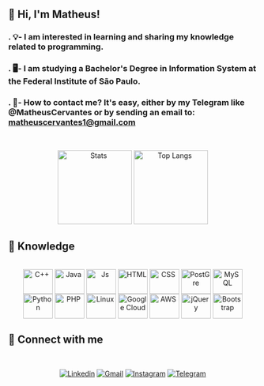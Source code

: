 ## 👋 **Hi, I'm Matheus!**
### **.** 💡- I am interested in learning and sharing my knowledge related to programming.
### **.** 🖥️- I am studying a Bachelor's Degree in Information System at the Federal Institute of São Paulo.
### **.** 📧- How to contact me? It's easy, either by my Telegram like @MatheusCervantes or by sending an email to: matheuscervantes1@gmail.com

##
</br>
<div align="center">
<img alt="Stats" height="150em" src="https://github-readme-stats.vercel.app/api?username=MatheusCervantes&show_icons=true&theme=tokyonight&bg_color=RGB,255,408,255&hide=contribs"/> <img alt="Top Langs" height="150em" src="https://github-readme-stats.vercel.app/api/top-langs/?username=MatheusCervantes&hide=css,cmake,html&langs_count=6&layout=compact&theme=tokyonight&bg_color=RGB,255,408,255"/> 

##
<div align="left">
  
## 💾 **Knowledge** 
<div align="center" style="display: inline_block"><br>
<img align="center" alt="C++" height="50" width="60" src="https://profilinator.rishav.dev/skills-assets/cplusplus-original.svg">
<img align="center" alt="Java" height="50" width="60" src="https://cdn.jsdelivr.net/gh/devicons/devicon/icons/java/java-original.svg"/>
<img align="center" alt="Js" height="50" width="60" src="https://cdn.jsdelivr.net/gh/devicons/devicon/icons/javascript/javascript-plain.svg"/>
<img align="center" alt="HTML" height="50" width="60" src="https://cdn.jsdelivr.net/gh/devicons/devicon/icons/html5/html5-plain.svg"/>
<img align="center" alt="CSS" height="50" width="60" src="https://cdn.jsdelivr.net/gh/devicons/devicon/icons/css3/css3-plain.svg"/>
<img align="center" alt="PostGre" height="50" width="60" src="https://cdn.jsdelivr.net/gh/devicons/devicon/icons/postgresql/postgresql-plain.svg"/>
<img align="center" alt="MySQL" height="50" width="60" src="https://cdn.jsdelivr.net/gh/devicons/devicon/icons/mysql/mysql-original.svg"/>
<img align="center" alt="Python" height="50" width="60" src="https://cdn.jsdelivr.net/gh/devicons/devicon/icons/python/python-original.svg"/>
<img align="center" alt="PHP" height="50" width="60" src="https://cdn.jsdelivr.net/gh/devicons/devicon/icons/php/php-original.svg"/>
<img align="center" alt="Linux" height="50" width="60" src="https://cdn.jsdelivr.net/gh/devicons/devicon/icons/linux/linux-original.svg">
<img align="center" alt="Google Cloud" height="50" width="60" src="https://cdn.jsdelivr.net/gh/devicons/devicon/icons/googlecloud/googlecloud-original.svg">
<img align="center" alt="AWS" height="50" width="60" src="https://cdn.jsdelivr.net/gh/devicons/devicon/icons/aws/aws-original.svg">
<img align="center" alt="jQuery" height="50" width="60" src="https://cdn.jsdelivr.net/gh/devicons/devicon/icons/jquery/jquery-original.svg">
<img align="center" alt="Bootstrap" height="50" width="60" src="https://cdn.jsdelivr.net/gh/devicons/devicon/icons/bootstrap/bootstrap-plain.svg">
<div align="left">


##

## 📱 **Connect with me**
<div align="center">
</br>
  
[![Linkedin](https://img.shields.io/badge/LinkedIn-0077B5?style=for-the-badge&logo=linkedin&logoColor=white)](https://www.linkedin.com/in/matheus-cervantes55/)
[![Gmail](https://img.shields.io/badge/Gmail-D14836?style=for-the-badge&logo=gmail&logoColor=white)](mailto:matheuscervantes1@gmail.com)
[![Instagram](https://img.shields.io/badge/Instagram-E4405F?style=for-the-badge&logo=instagram&logoColor=white)](https://www.instagram.com/macervantes_/)
[![Telegram](https://img.shields.io/badge/Telegram-2CA5E0?style=for-the-badge&logo=telegram&logoColor=white)](https://t.me/MatheusCervantes)  
  

##
